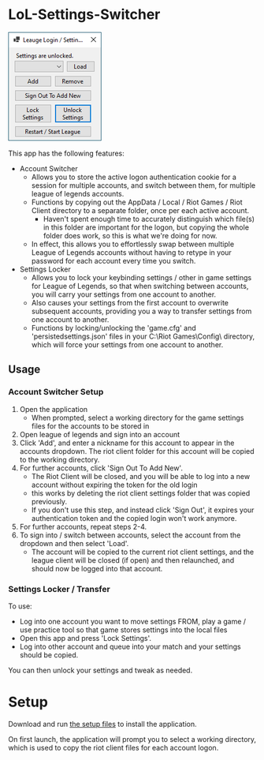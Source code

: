 # LoL-Settings-Switcher

![Main](/LoL-Settings-Switcher/img/main.png)


This app has the following features: 

* Account Switcher
    * Allows you to store the active logon authentication cookie for a session for multiple accounts, and switch between them, for multiple league of legends accounts.
    * Functions by copying out the AppData / Local / Riot Games / Riot Client directory to a separate folder, once per each active account.
        * Haven't spent enough time to accurately distinguish which file(s) in this folder are important for the logon, but copying the whole folder does work, so this is what we're doing for now.
    * In effect, this allows you to effortlessly swap between multiple League of Legends accounts without having to retype in your password for each account every time you switch. 
* Settings Locker
    * Allows you to lock your keybinding settings / other in game settings for League of Legends, so that when switching between accounts, you will carry your settings from one account to another.
    * Also causes your settings from the first account to overwrite subsequent accounts, providing you a way to transfer settings from one account to another. 
    * Functions by locking/unlocking the 'game.cfg' and 'persistedsettings.json' files in your C:\Riot Games\Config\ directory, which will force your settings from one account to another.

## Usage

### Account Switcher Setup

1. Open the application
    * When prompted, select a working directory for the game settings files for the accounts to be stored in
2. Open league of legends and sign into an account
3. Click 'Add', and enter a nickname for this account to appear in the accounts dropdown. The riot client folder for this account will be copied to the working directory.
4. For further accounts, click 'Sign Out To Add New'. 
    * The Riot Client will be closed, and you will be able to log into a new account without expiring the token for the old login
    * this works by deleting the riot client settings folder that was copied previously. 
    * If you don't use this step, and instead click 'Sign Out', it expires your authentication token and the copied login won't work anymore. 
5. For further accounts, repeat steps 2-4. 
6. To sign into / switch between accounts, select the account from the dropdown and then select 'Load'.
    * The account will be copied to the current riot client settings, and the league client will be closed (if open) and then relaunched, and should now be logged into that account. 


### Settings Locker / Transfer

To use: 
- Log into one account you want to move settings FROM, play a game / use practice tool so that game stores settings into the local files
- Open this app and press 'Lock Settings'. 
- Log into other account and queue into your match and your settings should be copied. 

You can then unlock your settings and tweak as needed. 


# Setup

Download and run [the setup files](/installer/Release/Lol-Settings-Switcher.zip) to install the application. 

On first launch, the application will prompt you to select a working directory, which is used to copy the riot client files for each account logon. 
